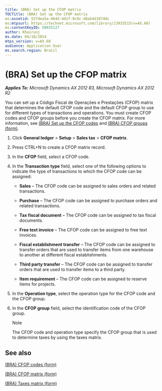 ```yaml
---
title: (BRA) Set up the CFOP matrix
TOCTitle: (BRA) Set up the CFOP matrix
ms:assetid: 527dea5a-464d-4d1f-9c9c-d8ab4d187ddc
ms:mtpsurl: https://technet.microsoft.com/library/JJ933515(v=AX.60)
ms:contentKeyID: 50935127
author: Khairunj
ms.date: 04/18/2014
mtps_version: v=AX.60
audience: Application User
ms.search.region: Brazil
---
```


# (BRA) Set up the CFOP matrix 


_**Applies To:** Microsoft Dynamics AX 2012 R3, Microsoft Dynamics AX 2012 R2_

You can set up a Código Fiscal de Operações e Prestações (CFOP) matrix that determines the default CFOP code and the default CFOP group to use for different types of transactions and operations. You must create CFOP codes and CFOP groups before you create the CFOP matrix. For more information, see [(BRA) Set up the CFOP codes](bra-set-up-the-cfop-codes.md) and [(BRA) CFOP groups (form)](https://technet.microsoft.com/library/jj923344\(v=ax.60\)).

1.  Click **General ledger** \> **Setup** \> **Sales tax** \> **CFOP matrix**.

2.  Press CTRL+N to create a CFOP matrix record.

3.  In the **CFOP** field, select a CFOP code.

4.  In the **Transaction type** field, select one of the following options to indicate the type of transactions to which the CFOP code can be assigned:
    
      - **Sales** – The CFOP code can be assigned to sales orders and related transactions.
    
      - **Purchase** – The CFOP code can be assigned to purchase orders and related transactions.
    
      - **Tax fiscal document** – The CFOP code can be assigned to tax fiscal documents.
    
      - **Free text invoice** – The CFOP code can be assigned to free text invoices.
    
      - **Fiscal establishment transfer** – The CFOP code can be assigned to transfer orders that are used to transfer items from one warehouse to another at different fiscal establishments.
    
      - **Third party transfer** – The CFOP code can be assigned to transfer orders that are used to transfer items to a third party.
    
      - **Item requirement** – The CFOP code can be assigned to reserve items for projects.

5.  In the **Operation type**, select the operation type for the CFOP code and the CFOP group.

6.  In the **CFOP group** field, select the identification code of the CFOP group.
    

    > [!NOTE]
    > <P>The CFOP code and operation type specify the CFOP group that is used to determine taxes by using the taxes matrix.</P>



## See also

[(BRA) CFOP codes (form)](https://technet.microsoft.com/library/jj933522\(v=ax.60\))

[(BRA) CFOP matrix (form)](https://technet.microsoft.com/library/jj933496\(v=ax.60\))

[(BRA) Taxes matrix (form)](https://technet.microsoft.com/library/jj923368\(v=ax.60\))

  


